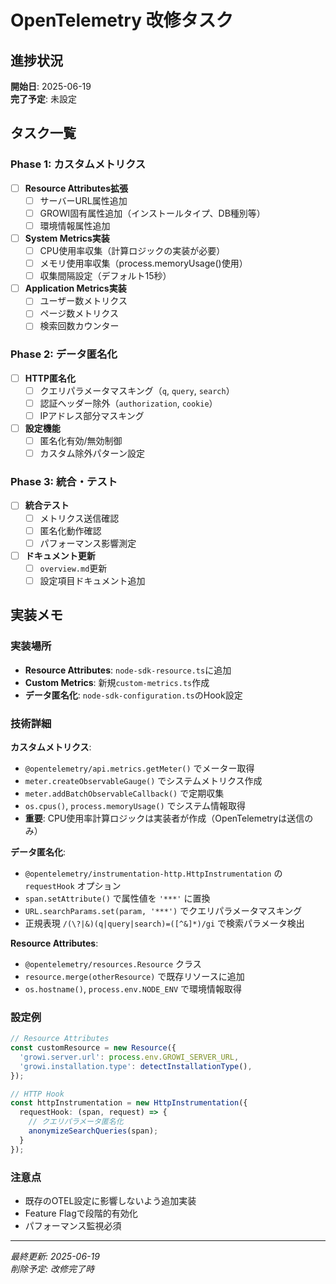 # OpenTelemetry 改修タスク

## 進捗状況
**開始日**: 2025-06-19  
**完了予定**: 未設定

## タスク一覧

### Phase 1: カスタムメトリクス
- [ ] **Resource Attributes拡張**
  - [ ] サーバーURL属性追加
  - [ ] GROWI固有属性追加（インストールタイプ、DB種別等）
  - [ ] 環境情報属性追加
- [ ] **System Metrics実装**
  - [ ] CPU使用率収集（計算ロジックの実装が必要）
  - [ ] メモリ使用率収集（process.memoryUsage()使用）
  - [ ] 収集間隔設定（デフォルト15秒）
- [ ] **Application Metrics実装**
  - [ ] ユーザー数メトリクス
  - [ ] ページ数メトリクス
  - [ ] 検索回数カウンター

### Phase 2: データ匿名化
- [ ] **HTTP匿名化**
  - [ ] クエリパラメータマスキング（`q`, `query`, `search`）
  - [ ] 認証ヘッダー除外（`authorization`, `cookie`）
  - [ ] IPアドレス部分マスキング
- [ ] **設定機能**
  - [ ] 匿名化有効/無効制御
  - [ ] カスタム除外パターン設定

### Phase 3: 統合・テスト
- [ ] **統合テスト**
  - [ ] メトリクス送信確認
  - [ ] 匿名化動作確認
  - [ ] パフォーマンス影響測定
- [ ] **ドキュメント更新**
  - [ ] `overview.md`更新
  - [ ] 設定項目ドキュメント追加

## 実装メモ

### 実装場所
- **Resource Attributes**: `node-sdk-resource.ts`に追加
- **Custom Metrics**: 新規`custom-metrics.ts`作成
- **データ匿名化**: `node-sdk-configuration.ts`のHook設定

### 技術詳細
**カスタムメトリクス**:
- `@opentelemetry/api.metrics.getMeter()` でメーター取得
- `meter.createObservableGauge()` でシステムメトリクス作成
- `meter.addBatchObservableCallback()` で定期収集
- `os.cpus()`, `process.memoryUsage()` でシステム情報取得
- **重要**: CPU使用率計算ロジックは実装者が作成（OpenTelemetryは送信のみ）

**データ匿名化**:
- `@opentelemetry/instrumentation-http.HttpInstrumentation` の `requestHook` オプション
- `span.setAttribute()` で属性値を `'***'` に置換
- `URL.searchParams.set(param, '***')` でクエリパラメータマスキング
- 正規表現 `/(\?|&)(q|query|search)=([^&]*)/gi` で検索パラメータ検出

**Resource Attributes**:
- `@opentelemetry/resources.Resource` クラス
- `resource.merge(otherResource)` で既存リソースに追加
- `os.hostname()`, `process.env.NODE_ENV` で環境情報取得

### 設定例
```typescript
// Resource Attributes
const customResource = new Resource({
  'growi.server.url': process.env.GROWI_SERVER_URL,
  'growi.installation.type': detectInstallationType(),
});

// HTTP Hook
const httpInstrumentation = new HttpInstrumentation({
  requestHook: (span, request) => {
    // クエリパラメータ匿名化
    anonymizeSearchQueries(span);
  }
});
```

### 注意点
- 既存のOTEL設定に影響しないよう追加実装
- Feature Flagで段階的有効化
- パフォーマンス監視必須

---
*最終更新: 2025-06-19*  
*削除予定: 改修完了時*
